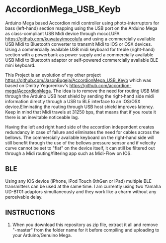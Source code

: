 AccordionMega_USB_Keyb
======================

Arduino Mega based Accordion midi controller using photo-interruptors for bass (left-hand) section mapping using the USB port on the Arduino Mega as class-compliant USB Midi device through mocoLUFA https://github.com/kuwatay/mocolufa and using a commercially available USB Midi to Bluetooth converter to transmit Midi to IOS or OSX devices. Using a commercially available USB midi keyboard for treble (right-hand) section with a powerbank as power supply and a commercially available USB Midi to Bluetooth adaptor or self-powered commercially available BLE mini keyboard.

This Project is an evolution of my other project https://github.com/JasonBugeja/AccordionMega_USB_Keyb which was based on Dmitry Yegorenkov's https://github.com/accordion-mega/AccordionMega.
The idea is to remove the need for routing USB Midi through the Arduino USB host shield by sending the right-hand side midi information directly through a USB to BLE interface to an IOS/OSX device.Eliminating the routing through USB host shield improves latency.  Keep in mind that Midi travels at 31250 bps, that means that if you route it there is an inevitable noticeable lag. 

Having the left and right hand side of the accordion independent creates redundancy in case of failure and eliminates the need for cables across the bellows. The commercially available keyboard on the right-hand side will still benefit through the use of the bellows pressure sensor and if velocity curve cannot be set to "flat" on the device itself, it can still be filtered out through a Midi routing/filtering app such as Midi-Flow on IOS. 

BLE
----
Using any IOS device (iPhone, iPod Touch 6thGen or iPad) multiple BLE transmitters can be used at the same time.  I am currently using two Yamaha UD-BT01 adaptors simultaneously and they work like a charm without any perceivable delay. 

INSTRUCTIONS
------------
1. When you download this repository as zip file, extract it all and remove "-master" from the folder name for it before compiling and uploading to your Arduino/Genuino Mega. 

